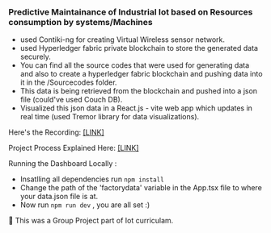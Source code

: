 ### Predictive Maintainance of Industrial Iot based on Resources consumption by systems/Machines

- used Contiki-ng for creating Virtual Wireless sensor network.
- used Hyperledger fabric private blockchain to store the generated data securely.
- You can find all the source codes that were used for generating data and also to create a hyperledger fabric blockchain and pushing data into it in the /Sourcecodes folder.
- This data is being retrieved from the blockchain and pushed into a json file (could've used Couch DB).
- Visualized this json data in a React.js - vite web app which updates in real time (used Tremor library for data visualizations).

Here's the Recording: [ [LINK] ](https://drive.google.com/file/d/1vpImf_KRewYAJBvrouvp45aJOyF5-rRX/view?usp=sharing)

Project Process Explained Here: [ [LINK] ](https://docs.google.com/document/d/1fIFp-tnCwqfGcxhQhphatMdiDA00Gz4mq8_m2nHcry8/edit?usp=sharing)

Running the Dashboard Locally :

* Insatlling all dependencies run ``` npm install ```
* Change the path of the 'factorydata' variable in the App.tsx file to where your data.json file is at.
* Now run ``` npm run dev ``` , you are all set :)

🌸 This was a Group Project part of Iot curriculam.
